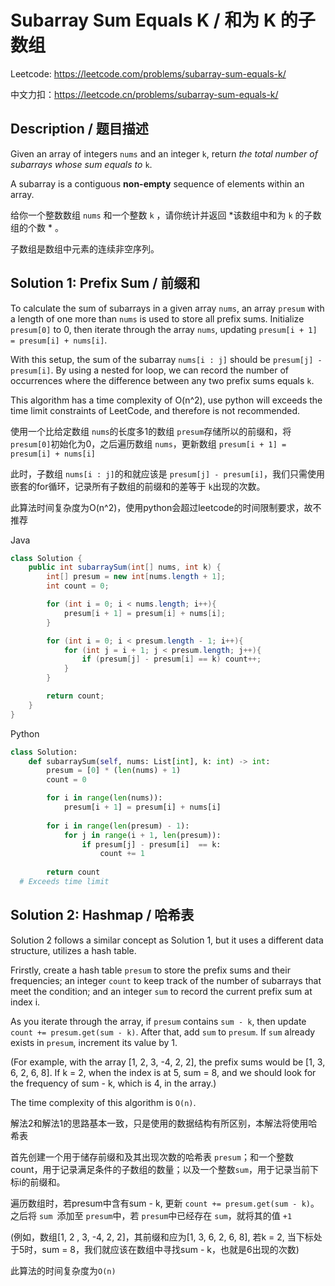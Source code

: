 # Subarray Sum Equals K / 和为 K 的子数组

Leetcode: https://leetcode.com/problems/subarray-sum-equals-k/

中文力扣：https://leetcode.cn/problems/subarray-sum-equals-k/

## Description / 题目描述

Given an array of integers `nums` and an integer `k`, return *the total number of subarrays whose sum equals to* `k`.

A subarray is a contiguous **non-empty** sequence of elements within an array.

给你一个整数数组 `nums` 和一个整数 `k` ，请你统计并返回  *该数组中和为 `k` 的子数组的个数 * 。

子数组是数组中元素的连续非空序列。

## Solution 1: Prefix Sum / 前缀和

To calculate the sum of subarrays in a given array `nums`, an array `presum` with a length of one more than `nums` is used to store all prefix sums. Initialize `presum[0]` to 0, then iterate through the array `nums`, updating `presum[i + 1] = presum[i] + nums[i]`.

With this setup, the sum of the subarray `nums[i : j]` should be `presum[j] - presum[i]`. By using a nested for loop, we can record the number of occurrences where the difference between any two prefix sums equals `k`.

This algorithm has a time complexity of O(n^2), use python will exceeds the time limit constraints of LeetCode, and therefore is not recommended.

使用一个比给定数组 `nums`的长度多1的数组 `presum`存储所以的前缀和，将 `presum[0]`初始化为0，之后遍历数组 `nums`，更新数组 `presum[i + 1] = presum[i] + nums[i]`

此时，子数组 `nums[i : j]`的和就应该是 `presum[j] - presum[i]`，我们只需使用嵌套的for循环，记录所有子数组的前缀和的差等于 `k`出现的次数。

此算法时间复杂度为O(n^2)，使用python会超过leetcode的时间限制要求，故不推荐

Java

```java
class Solution {
    public int subarraySum(int[] nums, int k) {
        int[] presum = new int[nums.length + 1];
        int count = 0;

        for (int i = 0; i < nums.length; i++){
            presum[i + 1] = presum[i] + nums[i];
        }

        for (int i = 0; i < presum.length - 1; i++){
            for (int j = i + 1; j < presum.length; j++){
                if (presum[j] - presum[i] == k) count++;
            }
        }

        return count;
    }
}

```

Python

```python
class Solution:
    def subarraySum(self, nums: List[int], k: int) -> int:
        presum = [0] * (len(nums) + 1)
        count = 0

        for i in range(len(nums)):
            presum[i + 1] = presum[i] + nums[i]
  
        for i in range(len(presum) - 1):
            for j in range(i + 1, len(presum)):
                if presum[j] - presum[i]  == k:
                    count += 1
  
        return count
  # Exceeds time limit
```

## Solution 2: Hashmap / 哈希表

Solution 2 follows a similar concept as Solution 1, but it uses a different data structure, utilizes a hash table.

Frirstly, create a hash table `presum` to store the prefix sums and their frequencies; an integer `count` to keep track of the number of subarrays that meet the condition; and an integer `sum` to record the current prefix sum at index i.

As you iterate through the array, if `presum` contains `sum - k`, then update `count += presum.get(sum - k)`. After that, add `sum` to `presum`. If `sum` already exists in `presum`, increment its value by 1.

(For example, with the array [1, 2, 3, -4, 2, 2], the prefix sums would be [1, 3, 6, 2, 6, 8]. If k = 2, when the index is at 5, sum = 8, and we should look for the frequency of sum - k, which is 4, in the array.)

The time complexity of this algorithm is `O(n)`.

解法2和解法1的思路基本一致，只是使用的数据结构有所区别，本解法将使用哈希表

首先创建一个用于储存前缀和及其出现次数的哈希表 `presum`；和一个整数count，用于记录满足条件的子数组的数量；以及一个整数`sum`，用于记录当前下标i的前缀和。

遍历数组时，若presum中含有sum - k, 更新 `count += presum.get(sum - k)`。之后将 `sum `添加至 `presum`中，若 `presum`中已经存在 `sum`，就将其的值 `+1`

(例如，数组[1, 2 , 3, -4, 2, 2]，其前缀和应为[1, 3, 6, 2, 6, 8], 若k = 2, 当下标处于5时，sum = 8，我们就应该在数组中寻找sum - k，也就是6出现的次数)

此算法的时间复杂度为`O(n)`
